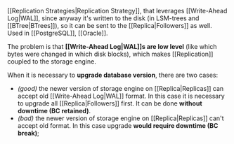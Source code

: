 [[Replication Strategies|Replication Strategy]], that leverages [[Write-Ahead Log|WAL]], since anyway it's written to the disk (in LSM-trees and [[BTree|BTrees]]), so it can be sent to the [[Replica|Followers]] as well. Used in [[PostgreSQL]], [[Oracle]].

The problem is that **[[Write-Ahead Log|WAL]]s are low level** (like which bytes were changed in which disk blocks), which makes [[Replication]] coupled to the storage engine.

When it is necessary to **upgrade database version**, there are two cases:
- *(good)* the newer version of storage engine on [[Replica|Replicas]] can accept old [[Write-Ahead Log|WAL]] format. In this case it is necessary to upgrade all [[Replica|Followers]] first. It can be done **without downtime (BC retained)**.
- *(bad)* the newer version of storage engine on [[Replica|Replicas]] can't accept old format. In this case upgrade **would require downtime (BC break)**;
